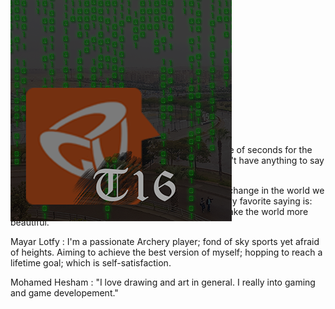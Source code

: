 <h1>Github - Sprint 0</h1> <br/>
<div style="position:absolute;top:0;bottom:0;margin:auto;">
	<img align="right" src="logoV9.png" />
</div>
<h2>TODO Add descriptions</h2>

Hesham Morgan : "I have once wasted about a couple of seconds for the person who is reading this useless sentence as I didn't have anything to say about myself :)"

Omar Shaker : "I love coding. I really want to make a change in the world we live in, and become a motivation for a lot of people. My favorite saying is: Smile More, I think because of your smile, you can make the world more beautiful."


Mayar Lotfy : I'm a passionate Archery player; fond of sky sports yet afraid of heights. Aiming to achieve the best version of myself; hopping to reach a lifetime goal; which is self-satisfaction.

Mohamed Hesham : "I love drawing and art in general. I really into gaming and game developement."
